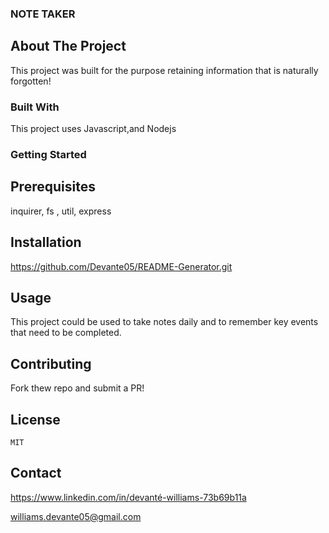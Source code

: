 
  ### NOTE TAKER

  ## About The Project
  This project was built for the purpose retaining information that is naturally forgotten!
  
  <!-- [!]() -->
  <!-- [!]() -->
  <!-- [!]() -->
  
  
  ### Built With
  This project uses Javascript,and Nodejs 
  
  
  ### Getting Started

  ## Prerequisites
  inquirer, fs , util, express

  
  ## Installation
  https://github.com/Devante05/README-Generator.git

  
  ## Usage
  This project could be used to take notes daily and to remember key events that need to be completed.

  
  ## Contributing
  Fork thew repo and submit a PR!

  
  ## License
    MIT
  
  ## Contact
  https://www.linkedin.com/in/devanté-williams-73b69b11a

  williams.devante05@gmail.com
